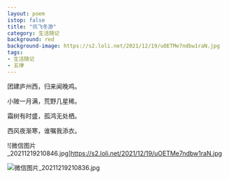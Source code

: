 ```yaml
---
layout: poem
istop: false
title: "讯飞冬游"
category: 生活随记
background: red
background-image: https://s2.loli.net/2021/12/19/uOETMe7ndbw1raN.jpg
tags:
- 生活随记
- 五律
---
```


团建庐州西，归来闻晚鸡。

小陂一月满，荒野几星稀。

霜树有时盛，孤鸿无处栖。

西风夜渐寒，谁嘱我添衣。

![微信图片_20211219210846.jpg]https://s2.loli.net/2021/12/19/uOETMe7ndbw1raN.jpg

![微信图片_20211219210836.jpg](https://s2.loli.net/2021/12/19/U8ERinSWhKdmHt2.jpg)
